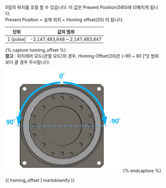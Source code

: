 0점의 위치를 조절 할 수 있습니다. 이 값은 Present Position(580)에 더해지게 됩니다.  
Present Position = 실제 위치 + Homing offset(20) 이 됩니다.

| 단위      | 값의 범위                      |
| :-------: | :----------------------------: |
| 1 [pulse] | -2,147,483,648 ~ 2,147,483,647 |

{% capture homing_offset %}  
**참고** : 위치제어 모드(관절 모드)의 경우, Homing Offset(20)은 (-90 ~ 90 [&deg;]) 범위보다 클 경우 무시됩니다.

![](/assets/images/dxl/pro_plus/h54p_homming.png)
{% endcapture %}
<div class="notice">{{ homing_offset | markdownify }}</div>

